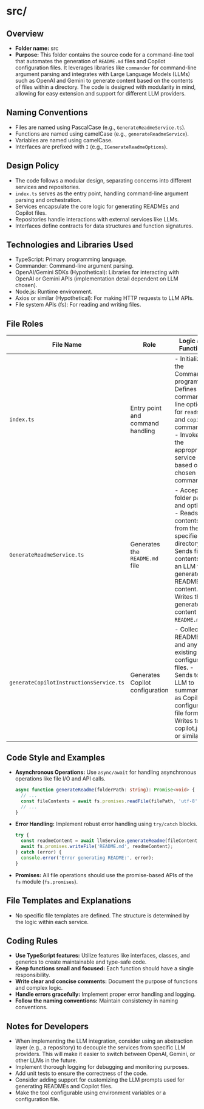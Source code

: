 # src/

## Overview

- **Folder name:** src
- **Purpose:** This folder contains the source code for a command-line tool that automates the generation of `README.md` files and Copilot configuration files. It leverages libraries like `commander` for command-line argument parsing and integrates with Large Language Models (LLMs) such as OpenAI and Gemini to generate content based on the contents of files within a directory.  The code is designed with modularity in mind, allowing for easy extension and support for different LLM providers.

## Naming Conventions

- Files are named using PascalCase (e.g., `GenerateReadmeService.ts`).
- Functions are named using camelCase (e.g., `generateReadmeService`).
- Variables are named using camelCase.
- Interfaces are prefixed with `I` (e.g., `IGenerateReadmeOptions`).

## Design Policy

- The code follows a modular design, separating concerns into different services and repositories.
- `index.ts` serves as the entry point, handling command-line argument parsing and orchestration.
- Services encapsulate the core logic for generating READMEs and Copilot files.
- Repositories handle interactions with external services like LLMs.
- Interfaces define contracts for data structures and function signatures.

## Technologies and Libraries Used

- TypeScript: Primary programming language.
- Commander: Command-line argument parsing.
- OpenAI/Gemini SDKs (Hypothetical): Libraries for interacting with OpenAI or Gemini APIs (implementation detail dependent on LLM chosen).
- Node.js: Runtime environment.
- Axios or similar (Hypothetical): For making HTTP requests to LLM APIs.
- File system APIs (fs): For reading and writing files.

## File Roles

| File Name                    | Role                               | Logic and Functions                                                                                                                                                                     | Names of other files used           |
| ---------------------------- | ---------------------------------- | ------------------------------------------------------------------------------------------------------------------------------------------------------------------------------------- | ---------------------------------- |
| `index.ts`                   | Entry point and command handling   | - Initializes the Commander program.  - Defines command-line options for `readme` and `copilot` commands.  - Invokes the appropriate service based on the chosen command. | `GenerateReadmeService.ts`, `generateCopilotInstructionsService.ts` |
| `GenerateReadmeService.ts`   | Generates the `README.md` file   | - Accepts folder path and options.  - Reads file contents from the specified directory.  - Sends file contents to an LLM to generate README content.  - Writes the generated content to `README.md`. |  LLM repository (hypothetical)     |
| `generateCopilotInstructionsService.ts` | Generates Copilot configuration | - Collects README.md and any existing configuration files. - Sends to the LLM to summarize as Copilot configuration file format. - Writes to copilot.json or similar.                 | LLM repository (hypothetical)      |

## Code Style and Examples

- **Asynchronous Operations:** Use `async/await` for handling asynchronous operations like file I/O and API calls.

  ```typescript
  async function generateReadme(folderPath: string): Promise<void> {
    // ...
    const fileContents = await fs.promises.readFile(filePath, 'utf-8');
    // ...
  }
  ```

- **Error Handling:** Implement robust error handling using `try/catch` blocks.

  ```typescript
  try {
    const readmeContent = await llmService.generateReadme(fileContents);
    await fs.promises.writeFile('README.md', readmeContent);
  } catch (error) {
    console.error('Error generating README:', error);
  }
  ```

- **Promises:** All file operations should use the promise-based APIs of the `fs` module (`fs.promises`).

## File Templates and Explanations

- No specific file templates are defined.  The structure is determined by the logic within each service.

## Coding Rules

- **Use TypeScript features:** Utilize features like interfaces, classes, and generics to create maintainable and type-safe code.
- **Keep functions small and focused:** Each function should have a single responsibility.
- **Write clear and concise comments:** Document the purpose of functions and complex logic.
- **Handle errors gracefully:**  Implement proper error handling and logging.
- **Follow the naming conventions:** Maintain consistency in naming conventions.

## Notes for Developers

- When implementing the LLM integration, consider using an abstraction layer (e.g., a repository) to decouple the services from specific LLM providers.  This will make it easier to switch between OpenAI, Gemini, or other LLMs in the future.
- Implement thorough logging for debugging and monitoring purposes.
- Add unit tests to ensure the correctness of the code.
- Consider adding support for customizing the LLM prompts used for generating READMEs and Copilot files.
- Make the tool configurable using environment variables or a configuration file.
